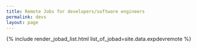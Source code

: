 ```yaml
---
title: Remote Jobs for developers/software engineers
permalink: devs
layout: page
---
```

{% include render_jobad_list.html list_of_jobad=site.data.expdevremote %}

